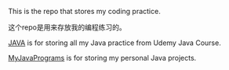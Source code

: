 This is the repo that stores my coding practice.

这个repo是用来存放我的编程练习的。

[JAVA](JAVA/) is for storing all my Java practice from Udemy Java Course.

[MyJavaPrograms](MyJavaPrograms/) is for storing my personal Java projects.
